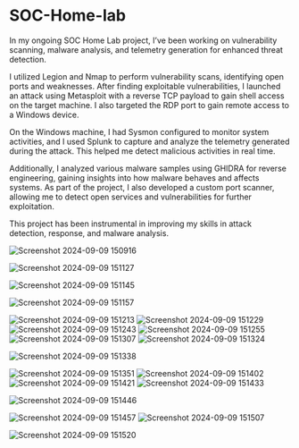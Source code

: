 # SOC-Home-lab
In my ongoing SOC Home Lab project, I’ve been working on vulnerability scanning, malware analysis, and telemetry generation for enhanced threat detection.

I utilized Legion and Nmap to perform vulnerability scans, identifying open ports and weaknesses. After finding exploitable vulnerabilities, I launched an attack using Metasploit with a reverse TCP payload to gain shell access on the target machine. I also targeted the RDP port to gain remote access to a Windows device.

On the Windows machine, I had Sysmon configured to monitor system activities, and I used Splunk to capture and analyze the telemetry generated during the attack. This helped me detect malicious activities in real time.

Additionally, I analyzed various malware samples using GHIDRA for reverse engineering, gaining insights into how malware behaves and affects systems. As part of the project, I also developed a custom port scanner, allowing me to detect open services and vulnerabilities for further exploitation.

This project has been instrumental in improving my skills in attack detection, response, and malware analysis.


![Screenshot 2024-09-09 150916](https://github.com/user-attachments/assets/8bea460b-fe2e-4dcf-af88-ab5e137e45cd)

![Screenshot 2024-09-09 151127](https://github.com/user-attachments/assets/44467ad5-3c4f-47db-a039-ab0906a67eca)

![Screenshot 2024-09-09 151145](https://github.com/user-attachments/assets/cdc123af-d1e6-490c-9bb8-22c7c27d2b07)


![Screenshot 2024-09-09 151157](https://github.com/user-attachments/assets/5b048aa5-b310-4767-9d7c-164f6b5e0d14)


![Screenshot 2024-09-09 151213](https://github.com/user-attachments/assets/d8ffae32-efe3-47dd-a5ff-564cbdc72c6e)
![Screenshot 2024-09-09 151229](https://github.com/user-attachments/assets/dc8f20d8-58f0-4e52-b22b-6c6951688815)
![Screenshot 2024-09-09 151243](https://github.com/user-attachments/assets/f0703b61-b9fc-4708-8d8d-8974d155df1d)
![Screenshot 2024-09-09 151255](https://github.com/user-attachments/assets/a6c025d6-3926-4def-a49a-cb2541fcca75)
![Screenshot 2024-09-09 151307](https://github.com/user-attachments/assets/390f1d17-d794-4fce-bd47-3eaee9b3b41d)
![Screenshot 2024-09-09 151324](https://github.com/user-attachments/assets/8dcf4a61-b2ab-4a58-8cfd-88a8fb8baaa1)

![Screenshot 2024-09-09 151338](https://github.com/user-attachments/assets/a3a123e4-dcc1-4af6-b836-61888fbb93bd)

![Screenshot 2024-09-09 151351](https://github.com/user-attachments/assets/95fa755e-f101-438f-b011-771e2fabe02d)
![Screenshot 2024-09-09 151402](https://github.com/user-attachments/assets/4e67b315-ca7e-4d24-b5eb-b96898a55579)
![Screenshot 2024-09-09 151421](https://github.com/user-attachments/assets/1aa0e283-55ea-47ca-9a87-746a09c4d491)
![Screenshot 2024-09-09 151433](https://github.com/user-attachments/assets/2bc8f359-f4ae-479c-a9f3-3c071e2318ae)


![Screenshot 2024-09-09 151446](https://github.com/user-attachments/assets/ea475a50-f05c-48ed-84de-d7b0ce9ef822)

![Screenshot 2024-09-09 151457](https://github.com/user-attachments/assets/08949e52-3220-446a-ac70-6131c7d9194b)
![Screenshot 2024-09-09 151507](https://github.com/user-attachments/assets/ef78c6f0-cc37-4761-a1e4-f8005de93e77)

![Screenshot 2024-09-09 151520](https://github.com/user-attachments/assets/6b240cb9-31c4-4dec-a4af-bed399ad98a9)

